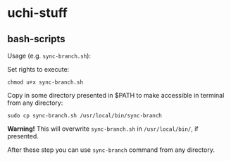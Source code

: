# uchi-stuff

## bash-scripts
Usage (e.g. `sync-branch.sh`):

Set rights to execute:

`chmod u+x sync-branch.sh`

Copy in some directory presented in $PATH to make accessible in terminal from any directory:

`sudo cp sync-branch.sh /usr/local/bin/sync-branch`

**Warning!** This will overwrite `sync-branch.sh` in `/usr/local/bin/`, if presented.

After these step you can use `sync-branch` command from any directory.
